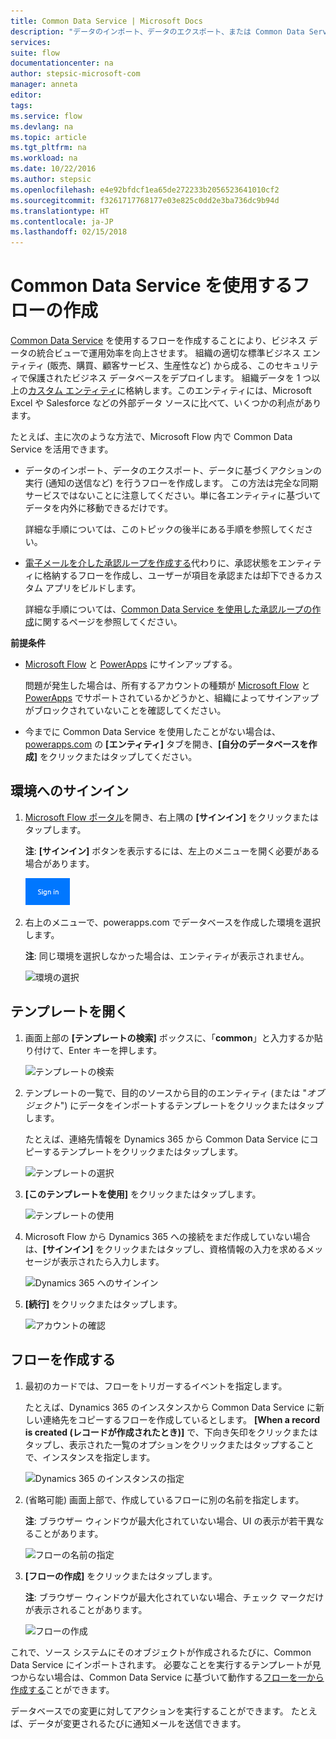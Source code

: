 ```yaml
---
title: Common Data Service | Microsoft Docs
description: "データのインポート、データのエクスポート、または Common Data Service を使用した承認を行うフローを作成します。"
services: 
suite: flow
documentationcenter: na
author: stepsic-microsoft-com
manager: anneta
editor: 
tags: 
ms.service: flow
ms.devlang: na
ms.topic: article
ms.tgt_pltfrm: na
ms.workload: na
ms.date: 10/22/2016
ms.author: stepsic
ms.openlocfilehash: e4e92bfdcf1ea65de272233b2056523641010cf2
ms.sourcegitcommit: f3261717768177e03e825c0dd2e3ba736dc9b94d
ms.translationtype: HT
ms.contentlocale: ja-JP
ms.lasthandoff: 02/15/2018
---
```

# <a name="create-a-flow-that-uses-the-common-data-service"></a>Common Data Service を使用するフローの作成
[Common Data Service](https://powerapps.microsoft.com/tutorials/data-platform-intro/) を使用するフローを作成することにより、ビジネス データの統合ビューで運用効率を向上させます。 組織の適切な標準ビジネス エンティティ (販売、購買、顧客サービス、生産性など) から成る、このセキュリティで保護されたビジネス データベースをデプロイします。 組織データを 1 つ以上の[カスタム エンティティ](https://powerapps.microsoft.com/tutorials/data-platform-create-entity/)に格納します。このエンティティには、Microsoft Excel や Salesforce などの外部データ ソースに比べて、いくつかの利点があります。

たとえば、主に次のような方法で、Microsoft Flow 内で Common Data Service を活用できます。

* データのインポート、データのエクスポート、データに基づくアクションの実行 (通知の送信など) を行うフローを作成します。 この方法は完全な同期サービスではないことに注意してください。単に各エンティティに基づいてデータを内外に移動できるだけです。
  
    詳細な手順については、このトピックの後半にある手順を参照してください。
* [電子メールを介した承認ループを作成する](wait-for-approvals.md)代わりに、承認状態をエンティティに格納するフローを作成し、ユーザーが項目を承認または却下できるカスタム アプリをビルドします。
  
    詳細な手順については、[Common Data Service を使用した承認ループの作成](common-data-model-approve.md)に関するページを参照してください。

**前提条件**

* [Microsoft Flow](https://flow.microsoft.com) と [PowerApps](https://web.powerapps.com) にサインアップする。
  
    問題が発生した場合は、所有するアカウントの種類が [Microsoft Flow](sign-up-sign-in.md) と [PowerApps](https://powerapps.microsoft.com/tutorials/signup-for-powerapps/) でサポートされているかどうかと、組織によってサインアップがブロックされていないことを確認してください。
* 今までに Common Data Service を使用したことがない場合は、[powerapps.com](https://web.powerapps.com/#/entities) の **[エンティティ]** タブを開き、**[自分のデータベースを作成]** をクリックまたはタップしてください。

## <a name="sign-in-to-your-environment"></a>環境へのサインイン
1. [Microsoft Flow ポータル](https://flow.microsoft.com)を開き、右上隅の **[サインイン]** をクリックまたはタップします。
   
    **注**: **[サインイン]** ボタンを表示するには、左上のメニューを開く必要がある場合があります。
   
    ![サインイン](./media/common-data-model-intro/signin-flow.png)
2. 右上のメニューで、powerapps.com でデータベースを作成した環境を選択します。
   
    **注**: 同じ環境を選択しなかった場合は、エンティティが表示されません。
   
    ![環境の選択](./media/common-data-model-intro/select-environment.png)

## <a name="open-a-template"></a>テンプレートを開く
1. 画面上部の **[テンプレートの検索]** ボックスに、「**common**」と入力するか貼り付けて、Enter キーを押します。
   
    ![テンプレートの検索](./media/common-data-model-intro/template-search.png)
2. テンプレートの一覧で、目的のソースから目的のエンティティ (または "*オブジェクト*") にデータをインポートするテンプレートをクリックまたはタップします。
   
    たとえば、連絡先情報を Dynamics 365 から Common Data Service にコピーするテンプレートをクリックまたはタップします。
   
    ![テンプレートの選択](./media/common-data-model-intro/choose-template.png)
3. **[このテンプレートを使用]** をクリックまたはタップします。
   
    ![テンプレートの使用](./media/common-data-model-intro/use-template.png)
4. Microsoft Flow から Dynamics 365 への接続をまだ作成していない場合は、**[サインイン]** をクリックまたはタップし、資格情報の入力を求めるメッセージが表示されたら入力します。
   
    ![Dynamics 365 へのサインイン](./media/common-data-model-intro/dynamics-signin.png)
5. **[続行]** をクリックまたはタップします。
   
    ![アカウントの確認](./media/common-data-model-intro/confirm-accounts.png)

## <a name="build-your-flow"></a>フローを作成する
1. 最初のカードでは、フローをトリガーするイベントを指定します。
   
    たとえば、Dynamics 365 のインスタンスから Common Data Service に新しい連絡先をコピーするフローを作成しているとします。 **[When a record is created (レコードが作成されたとき)]** で、下向き矢印をクリックまたはタップし、表示された一覧のオプションをクリックまたはタップすることで、インスタンスを指定します。
   
    ![Dynamics 365 のインスタンスの指定](./media/common-data-model-intro/specify-instance.png)
2. (省略可能) 画面上部で、作成しているフローに別の名前を指定します。
   
    **注**: ブラウザー ウィンドウが最大化されていない場合、UI の表示が若干異なることがあります。
   
    ![フローの名前の指定](./media/common-data-model-intro/name-flow.png)
3. **[フローの作成]** をクリックまたはタップします。
   
    **注**: ブラウザー ウィンドウが最大化されていない場合、チェック マークだけが表示されることがあります。
   
    ![フローの作成](./media/common-data-model-intro/create-flow.png)

これで、ソース システムにそのオブジェクトが作成されるたびに、Common Data Service にインポートされます。 必要なことを実行するテンプレートが見つからない場合は、Common Data Service に基づいて動作する[フローを一から作成する](get-started-logic-flow.md)ことができます。

データベースでの変更に対してアクションを実行することができます。 たとえば、データが変更されるたびに通知メールを送信できます。


